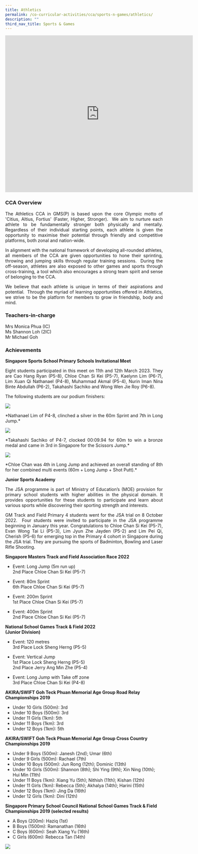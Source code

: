 ```yaml
---
title: Athletics
permalink: /co-curricular-activities/cca/sports-n-games/athletics/
description: ""
third_nav_title: Sports & Games
---
```

<iframe allowfullscreen="true" height="500" width="600" frameborder="0" src="https://docs.google.com/presentation/d/e/2PACX-1vQ3Y39B-_Y7XMFtfiizuhKd3APCmSFrE0um-MQhi9VL4axv5ZmtNfdx67iJ52bSSfvNu2iL3r_9-B5b/embed?start=false&amp;loop=true&amp;delayms=10000"></iframe>

### CCA Overview  

<p style="text-align: justify;">The Athletics CCA in GMS(P) is based upon the core Olympic motto of 'Citius, Altius, Fortius' (Faster, Higher, Stronger).&nbsp; We aim to nurture each athlete to be fundamentally stronger both physically and mentally. Regardless of their individual starting points, each athlete is given the opportunity to maximise their potential through friendly and competitive platforms, both zonal and nation-wide.

</p><p style="text-align: justify;">In alignment with the national framework of developing all-rounded athletes, all members of the CCA are given opportunities to hone their sprinting, throwing and jumping skills through regular training sessions.&nbsp; During the off-season, athletes are also exposed to other games and sports through cross-training, a tool which also encourages a strong team spirit and sense of belonging to the CCA.

</p><p style="text-align: justify;">We believe that each athlete is unique in terms of their aspirations and potential.&nbsp; Through the myriad of learning opportunities offered in Athletics, we strive to be the platform for members to grow in friendship, body and mind.<br></p>

### Teachers-in-charge <br>

Mrs Monica Phua (IC)<br>
Ms Shannon Loh (2IC)&nbsp;<br>
Mr Michael Goh<br>

### Achievements  <br>
	
<b>Singapore Sports School Primary Schools Invitational Meet</b><br>
<p></p><p style="text-align: justify;">Eight students participated in this meet on 11th and 12th March 2023. They are Cao Hang Ryan (P5-8), Chloe Chan Si Kei (P5-7), Kaelynn Lim (P6-7), Lim Xuan Qi Nathanael (P4-8), Muhammad Akmal (P5-4), Nurin Iman Nina Binte Abdullah (P6-2), Takahashi Sachiko and Wong Wen Jie Roy (P6-8).<br>
	
The following students are our podium finishers:</p>
![](/images/Nathaniel.png)
<p></p><p style="text-align: justify;">*Nathanael Lim of P4-8, clinched a silver in the 60m Sprint and 7th in Long Jump.*</p>
	
![](/images/Sachiko.png)
<p></p><p style="text-align: justify;">*Takahashi Sachiko of P4-7, clocked&nbsp;00:09.94 for 60m to win a bronze medal and came in 3rd in Singapore for the Scissors Jump.*</p>
	
![](/images/Chloe.png)
<p></p><p style="text-align: justify;">*Chloe Chan was 4th in Long Jump and achieved an overall standing of 8th for her combined multi events (60m + Long Jump + Shot Putt).*
	
<b>Junior Sports Academy</b>
</p><p style="text-align: justify;">The JSA programme is part of Ministry of Education’s (MOE) provision for primary school students with higher abilities in the physical domain. It provides opportunities for these students to participate and learn about various sports while discovering their sporting strength and interests.

</p><p style="text-align: justify;">GM Track and Field Primary 4 students went for the JSA trial on 8 October 2022.&nbsp; Four students were invited to participate in the JSA programme beginning in January this year. Congratulations to Chloe Chan Si Kei (P5-7), Evan Wong Tai Li (P5-3), Lim Jyun Zhe Jayden (P5-2) and Lim Pei Qi, Cherish (P5-6) for emerging top in the Primary 4 cohort in Singapore during the JSA trial. They are pursuing the sports of Badminton, Bowling and Laser Rifle Shooting.<br>

<b>Singapore Masters Track and Field Association Race 2022</b>  <br>
* Event: Long Jump (5m run up)<br>
	2nd Place Chloe Chan Si Kei (P5-7)

* Event: 80m Sprint<br>
	6th Place Chloe Chan Si Kei (P5-7)

* Event: 200m Sprint<br>
	1st Place Chloe Chan Si Kei (P5-7)

* Event: 400m Sprint<br>
	2nd Place&nbsp;Chloe Chan Si Kei (P5-7)<br>
	
<b>National School Games Track &amp; Field 2022</b> <br>
<b>(Junior Division)</b><br>
* Event:&nbsp;120 metres <br>
	3rd Place&nbsp;Lock Sheng Herng (P5-5)&nbsp;  
  
* Event:&nbsp;Vertical Jump <br>
	1st Place&nbsp;Lock Sheng Herng (P5-5)&nbsp;<br>
	2nd Place&nbsp;Jerry Ang Min Zhe (P5-4)  
  
* Event:&nbsp;Long Jump with Take off zone <br>
	3rd Place Chloe Chan Si Kei (P4-8)

<b>AKIRA/SWIFT Goh Teck Phuan Memorial Age Group Road Relay Championships 2019</b>
* Under 10 Girls (500m): 3rd
* Under 10 Boys (500m): 3rd
* Under 11 Girls (1km): 5th
* Under 11 Boys (1km): 3rd
* Under 12 Boys (1km): 5th

<b>AKIRA/SWIFT Goh Teck Phuan Memorial Age Group Cross Country Championships 2019</b>
* Under 9 Boys (500m): Janesh (2nd); Umar (6th)
* Under 9 Girls (500m): Rachael (7th)
* Under 10 Boys (500m): Jun Rong (12th); Dominic (13th)
* Under 10 Girls (500m): Shannon (8th); Shi Ying (9th); Xin Ning (10th); Hui Min (11th)
* Under 11 Boys (1km): Xiang Yu (5th); Nithish (11th); Kishan (12th)
* Under 11 Girls (1km): Rebecca (5th); Akhalya (14th); Harini (15th)
* Under 12 Boys (1km): Jing Da (16th)
* Under 12 Girls (1km): Dini (12th)

<b>Singapore Primary School Council National School Games Track &amp; Field Championships 2019 (selected results)</b>
* A Boys (200m): Haziq (1st)&nbsp;
* B Boys (1500m): Ramanathan (16th)
* C Boys (600m): Seah Xiang Yu (16th)
* C Girls (600m): Rebecca Tan (14th)</p>
	
![](/images/Athletics%20Team%20Photo.jpeg)